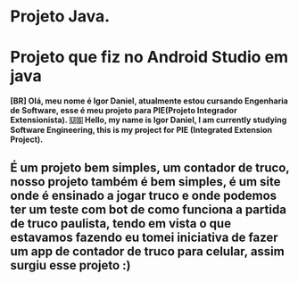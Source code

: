 # Projeto Java.
<h1>Projeto que fiz no Android Studio em java</h1>

<p><strong>
 [BR] Olá, meu nome é Igor Daniel, atualmente estou cursando Engenharia de Software, esse é meu projeto para PIE(Projeto Integrador Extensionista).
  🇺🇸 Hello, my name is Igor Daniel, I am currently studying Software Engineering, this is my project for PIE (Integrated Extension Project).
</strong></p>
<h2>
É um projeto bem simples, um contador de truco, nosso projeto também é bem simples, é um site onde é ensinado a jogar truco e onde podemos ter um teste com bot de como funciona a partida de truco paulista, tendo em vista o que estavamos fazendo eu tomei iniciativa de fazer um app de contador de truco para celular, assim surgiu esse projeto :)
  
</h2>
